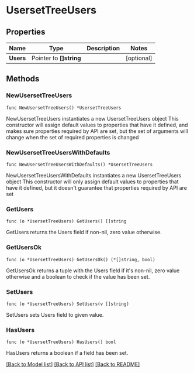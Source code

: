 # UsersetTreeUsers

## Properties

Name | Type | Description | Notes
------------ | ------------- | ------------- | -------------
**Users** | Pointer to **[]string** |  | [optional] 

## Methods

### NewUsersetTreeUsers

`func NewUsersetTreeUsers() *UsersetTreeUsers`

NewUsersetTreeUsers instantiates a new UsersetTreeUsers object
This constructor will assign default values to properties that have it defined,
and makes sure properties required by API are set, but the set of arguments
will change when the set of required properties is changed

### NewUsersetTreeUsersWithDefaults

`func NewUsersetTreeUsersWithDefaults() *UsersetTreeUsers`

NewUsersetTreeUsersWithDefaults instantiates a new UsersetTreeUsers object
This constructor will only assign default values to properties that have it defined,
but it doesn't guarantee that properties required by API are set

### GetUsers

`func (o *UsersetTreeUsers) GetUsers() []string`

GetUsers returns the Users field if non-nil, zero value otherwise.

### GetUsersOk

`func (o *UsersetTreeUsers) GetUsersOk() (*[]string, bool)`

GetUsersOk returns a tuple with the Users field if it's non-nil, zero value otherwise
and a boolean to check if the value has been set.

### SetUsers

`func (o *UsersetTreeUsers) SetUsers(v []string)`

SetUsers sets Users field to given value.

### HasUsers

`func (o *UsersetTreeUsers) HasUsers() bool`

HasUsers returns a boolean if a field has been set.


[[Back to Model list]](../README.md#documentation-for-models) [[Back to API list]](../README.md#documentation-for-api-endpoints) [[Back to README]](../README.md)


